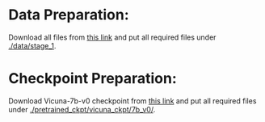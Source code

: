 
# Data Preparation:

Download all files from [this link](https://huggingface.co/datasets/openllmplayground/PandaGPT4_Stage_1) and put all required files under [./data/stage_1](./data/stage_1).

# Checkpoint Preparation:

Download Vicuna-7b-v0 checkpoint from [this link](https://huggingface.co/openllmplayground/vicuna_7b_v0) and put all required files under [./pretrained_ckpt/vicuna_ckpt/7b_v0/](./pretrained_ckpt/vicuna_ckpt/7b_v0).
